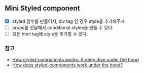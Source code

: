 ## Mini Styled component

- [x] styled 함수를 만들어서, div tag 인 경우 style을 추가해주자
- [ ] props를 전달해서 conditional styles을 만들 수 있다.
- [ ] 모든 html tag에 style을 추가할 수 있다.

### 참고

- [How styled-components works: A deep dive under the hood](https://medium.com/styled-components/how-styled-components-works-618a69970421)
- [How does styled-components work under the hood?](https://medium.com/@_jmoller/how-does-styled-components-work-under-the-hood-28cb035d48c6)
